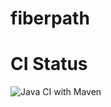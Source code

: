 # fiberpath

# CI Status
![Java CI with Maven](https://github.com/cltnlandgraf/fiberpath/workflows/Java%20CI%20with%20Maven/badge.svg)
